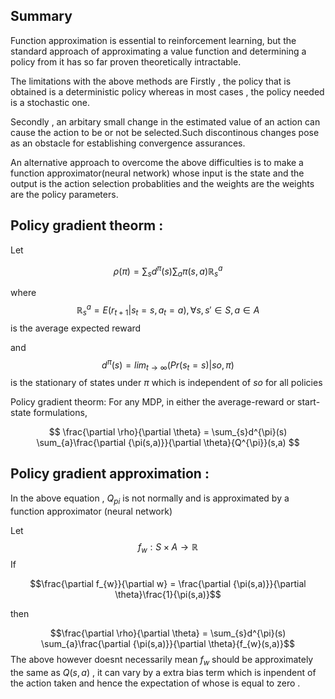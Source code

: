 ## Summary 

Function approximation is essential to reinforcement learning, but
the standard approach of approximating a value function and determining
a policy from it has so far proven theoretically intractable.

The limitations with the above methods are
Firstly , the policy that is obtained is a deterministic policy whereas in most cases , the policy needed is a stochastic one.

Secondly , an arbitary small change in the estimated value of an action can cause the action to be or not be selected.Such discontinous changes pose as an obstacle  for establishing convergence assurances.

An alternative approach to overcome the above difficulties is to make a function approximator(neural network) whose input is the state and the output is the action selection probablities and the weights are the weights are the policy parameters.

## Policy gradient theorm :

Let 

$$	\rho(\pi) =  \sum _{s}{d^\pi}(s)\sum_{a}{\pi}(s,a)\mathbb{R}^a_s $$

where  
$$ \mathbb{R}^a_s = E(r_{t+1}|s_t = s,a_t = a) , \forall s,s' \in S, a \in A $$ 
is the average expected reward 

and 
 $$d^\pi(s) = lim_{t\to\infty}(Pr(s_t = s)|so,\pi)$$
is the stationary of states under $\pi$ which is independent of $so$ for all policies

Policy gradient theorm:
For any MDP, in either the average-reward or
start-state formulations,
 
$$ \frac{\partial \rho}{\partial \theta} = \sum_{s}d^{\pi}(s) \sum_{a}\frac{\partial {\pi(s,a)}}{\partial \theta}{Q^{\pi}}(s,a) $$
 
## Policy gradient approximation :

In the above equation , $Q_{pi}$ is not normally and is approximated by a function approximator (neural network) 


Let
$$f_{w}: S \times A \to \mathbb{R}$$
If  

$$\frac{\partial f_{w}}{\partial w} = \frac{\partial {\pi(s,a)}}{\partial \theta}\frac{1}{\pi(s,a)}$$

then 

 $$\frac{\partial \rho}{\partial \theta} = \sum_{s}d^{\pi}(s) \sum_{a}\frac{\partial {\pi(s,a)}}{\partial \theta}{f_{w}(s,a)}$$
The above however doesnt necessarily mean ${f}_{w}$ should be approximately the same as $Q(s,a)$ , it can vary by a extra bias term which is inpendent of the action taken and hence the expectation of whose is equal to zero .
